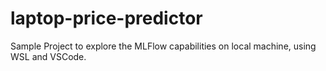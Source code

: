 # laptop-price-predictor
Sample Project to explore the MLFlow capabilities on local machine, using WSL and VSCode.
